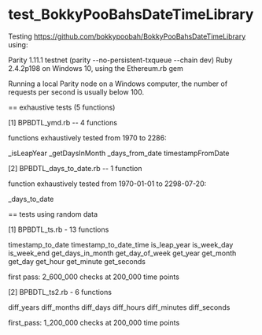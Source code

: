 # test_BokkyPooBahsDateTimeLibrary

Testing https://github.com/bokkypoobah/BokkyPooBahsDateTimeLibrary using:

Parity 1.11.1 testnet (parity --no-persistent-txqueue --chain dev)
Ruby 2.4.2p198 on Windows 10, using the Ethereum.rb gem

Running a local Parity node on a Windows computer, the number of requests per second is usually below 100.

== exhaustive tests (5 functions)

[1] BPBDTL_ymd.rb -- 4 functions

  functions exhaustively tested from 1970 to 2286:

  _isLeapYear
  _getDaysInMonth
  _days_from_date
  timestampFromDate

[2] BPBDTL_days_to_date.rb -- 1 function

  function exhaustively tested from 1970-01-01 to 2298-07-20:

  _days_to_date

== tests using random data

[1] BPBDTL_ts.rb - 13 functions

  timestamp_to_date
  timestamp_to_date_time
  is_leap_year
  is_week_day
  is_week_end
  get_days_in_month
  get_day_of_week
  get_year
  get_month
  get_day
  get_hour
  get_minute
  get_seconds
  
  first pass: 2_600_000 checks at 200_000 time points
  
[2] BPBDTL_ts2.rb - 6 functions

  diff_years
  diff_months
  diff_days
  diff_hours
  diff_minutes
  diff_seconds
  
  first_pass: 1_200_000 checks at 200_000 time points